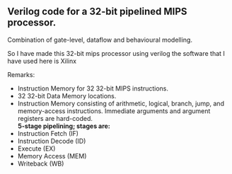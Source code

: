 ## Verilog code for a 32-bit pipelined MIPS processor.

 Combination of gate-level, dataflow and behavioural modelling.
 
 So I have made this 32-bit mips processor using verilog the software that I have used here is Xilinx<br>
 

Remarks:

- Instruction Memory for 32 32-bit MIPS instructions.
- 32 32-bit Data Memory locations.
- Instruction Memory consisting of arithmetic, logical, branch, jump, and memory-access instructions. Immediate arguments and argument registers are hard-coded.<br>**5-stage pipelining; stages are:**
- Instruction Fetch (IF)
- Instruction Decode (ID)
- Execute (EX)
- Memory Access (MEM)
- Writeback (WB)


